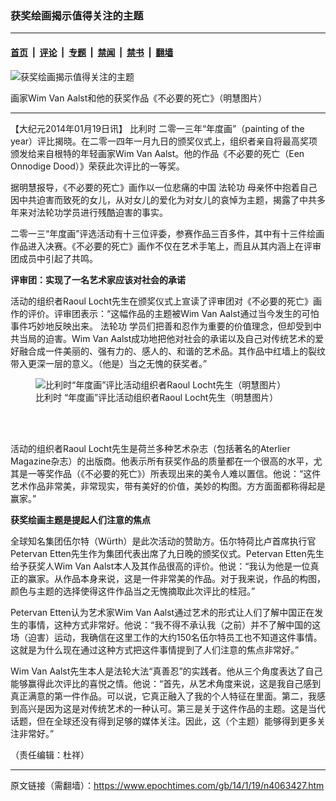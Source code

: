 ### 获奖绘画揭示值得关注的主题

---

#### [首页](../../../..?n4063427) &nbsp;|&nbsp; [评论](../../../../../epoch-comment?n4063427) &nbsp;|&nbsp; [专题](../../../../../epoch-special?n4063427) &nbsp;|&nbsp; [禁闻](../../../../../epoch-news?n4063427) &nbsp;|&nbsp; [禁书](../../../../../books?n4063427) &nbsp;|&nbsp; [翻墙](https://github.com/gfw-breaker/nogfw/blob/master/README.md?n4063427)


<div><img alt="获奖绘画揭示值得关注的主题" class="attachment-djy_600_400 size-djy_600_400 wp-post-image" src="https://i.epochtimes.com/assets/uploads/2014/01/1401190542552158-600x400.jpg"/>
<div class="caption">
 <p>
  画家Wim Van Aalst和他的获奖作品《不必要的死亡》（明慧图片）
 </p>
</div></div><hr/><div class="post_content" id="artbody" itemprop="articleBody">
 <!-- article content begin -->
 <p>
  【大纪元2014年01月19日讯】
  <ok href="https://www.epochtimes.com/gb/tag/%E6%AF%94%E5%88%A9%E6%97%B6.html">
   比利时
  </ok>
  二零一三年“年度画”（painting of the year）评比揭晓。在二零一四年一月九日的颁奖仪式上，组织者亲自将最高奖项颁发给来自根特的年轻画家Wim Van Aalst。他的作品《不必要的死亡（Een Onnodige Dood）》荣获此次评比的一等奖。
 </p>
 <p>
  据明慧报导，《不必要的死亡》画作以一位悲痛的中国
  <ok href="https://www.epochtimes.com/gb/tag/%E6%B3%95%E8%BD%AE%E5%8A%9F.html">
   法轮功
  </ok>
  母亲怀中抱着自己因中共迫害而致死的女儿，从对女儿的爱化为对女儿的哀悼为主题，揭露了中共多年来对法轮功学员进行残酷迫害的事实。
 </p>
 <p>
  二零一三“年度画”评选活动有十三位评委，参赛作品三百多件，其中有十三件绘画作品进入决赛。《不必要的死亡》画作不仅在艺术手笔上，而且从其内涵上在评审团成员中引起了共鸣。
 </p>
 <p>
  <b>
   评审团：实现了一名艺术家应该对社会的承诺
  </b>
 </p>
 <p>
  活动的组织者Raoul Locht先生在颁奖仪式上宣读了评审团对《不必要的死亡》画作的评价。评审团表示：“这幅作品的主题被Wim Van Aalst通过当今发生的可怕事件巧妙地反映出来。
  <ok href="https://www.epochtimes.com/gb/tag/%E6%B3%95%E8%BD%AE%E5%8A%9F.html">
   法轮功
  </ok>
  学员们把善和忍作为重要的价值理念，但却受到中共当局的迫害。Wim Van Aalst成功地把他对社会的承诺以及自己对传统艺术的爱好融合成一件美丽的、强有力的、感人的、和谐的艺术品。其作品中红墙上的裂纹带入更深一层的意义。（他是）当之无愧的获奖者。”
 </p>
 <figure aria-describedby="caption-attachment-5691373" class="wp-caption aligncenter" id="attachment_5691373" style="width: 563px">
  <ok href=" https://i.epochtimes.com/assets/uploads/2014/01/1401190544552158.jpg" rel="noreferrer noopener" target="_blank">
   <img alt="比利时“年度画”评比活动组织者Raoul Locht先生（明慧图片）" class="size-large wp-image-5691373" src="https://i.epochtimes.com/assets/uploads/2014/01/1401190544552158.jpg" title="比利时“年度画”评比活动组织者Raoul Locht先生（明慧图片）"/>
  </ok>
  <br/><figcaption class="wp-caption-text" id="caption-attachment-5691373">
   <ok href="https://www.epochtimes.com/gb/tag/%E6%AF%94%E5%88%A9%E6%97%B6.html">
    比利时
   </ok>
   “年度画”评比活动组织者Raoul Locht先生（明慧图片）
  </figcaption><br/>
 </figure><br/>
 <p>
  活动的组织者Raoul Locht先生是荷兰多种艺术杂志（包括著名的Aterlier Magazine杂志）的出版商。他表示所有获奖作品的质量都在一个很高的水平，尤其是一等奖作品（《不必要的死亡》）所表现出来的美令人难以置信。他说：“这件艺术作品非常美，非常现实，带有美好的价值，美妙的构图。方方面面都称得起是赢家。”
 </p>
 <p>
  <b>
   获奖绘画主题是提起人们注意的焦点
  </b>
 </p>
 <p>
  全球知名集团伍尔特（Würth）是此次活动的赞助方。伍尔特荷比卢首席执行官Petervan Etten先生作为集团代表出席了九日晚的颁奖仪式。Petervan Etten先生给予获奖人Wim Van Aalst本人及其作品很高的评价。他说：“我认为他是一位真正的赢家。从作品本身来说，这是一件非常美的作品。对于我来说，作品的构图，颜色与主题的选择使得这件作品当之无愧摘取此次评比的桂冠。”
 </p>
 <p>
  Petervan Etten认为艺术家Wim Van Aalst通过艺术的形式让人们了解中国正在发生的事情，这种方式非常好。他说：“我不得不承认我（之前）并不了解中国的这场（迫害）运动，我确信在这里工作的大约150名伍尔特员工也不知道这件事情。这就是为什么现在通过这种方式把这件事情提到了人们注意的焦点非常好。”
 </p>
 <p>
  Wim Van Aalst先生本人是法轮大法“真善忍”的实践者。他从三个角度表达了自己能够赢得此次评比的喜悦之情。他说：“首先，从艺术角度来说，这是我自己感到真正满意的第一件作品。可以说，它真正融入了我的个人特征在里面。第二，我感到高兴是因为这是对传统艺术的一种认可。第三是关于这件作品的主题。这是当代话题，但在全球还没有得到足够的媒体关注。因此，这（个主题）能够得到更多关注非常好。”
 </p>
 <p>
  （责任编辑：杜祥）
 </p>
 <!-- article content end -->
 <div id="below_article_ad">
 </div>
</div>


---

原文链接（需翻墙）：https://www.epochtimes.com/gb/14/1/19/n4063427.htm